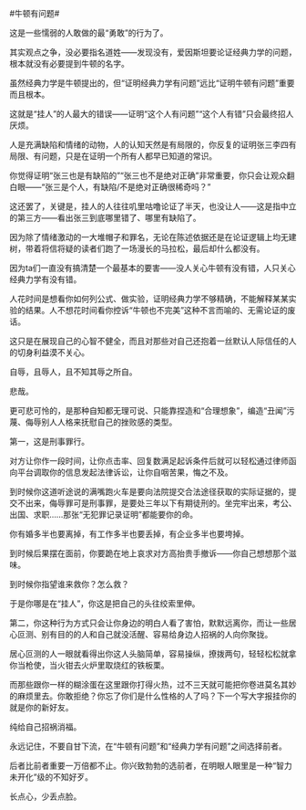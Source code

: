#牛顿有问题#

这是一些懦弱的人敢做的最“勇敢”的行为了。

其实观点之争，没必要指名道姓——发现没有，爱因斯坦要论证经典力学的问题，根本就没有必要提到牛顿的名字。

虽然经典力学是牛顿提出的，但“证明经典力学有问题”远比“证明牛顿有问题”重要而且根本。

这就是“挂人”的人最大的错误——证明“这个人有问题”“这个人有错”只会最终招人厌烦。

人是充满缺陷和情绪的动物，人的认知天然是有局限的，你反复的证明张三李四有局限、有问题，只是在证明一个所有人都早已知道的常识。

你觉得证明“张三也是有缺陷的”“张三也不是绝对正确”非常重要，你只会让观众翻白眼——“张三是个人，有缺陷/不是绝对正确很稀奇吗？”

这还罢了，关键是，挂人的人往往叽里咕噜论证了半天，也没让人——这是指中立的第三方——看出张三到底哪里错了、哪里有缺陷了。

因为除了情绪激动的一大堆帽子和罪名，无论在陈述依据还是在论证逻辑上均无建树，带着将信将疑的读者们跑了一场漫长的马拉松，最后却什么都没有。

因为ta们一直没有搞清楚一个最基本的要害——没人关心牛顿有没有错，人只关心经典力学有没有错。

人花时间是想看你如何列公式、做实验，证明经典力学不够精确，不能解释某某实验的结果。人不想花时间看你控诉“牛顿也不完美”这种不言而喻的、无需论证的废话。

这只是在展现自己的心智不健全，而且对那些对自己还抱着一丝默认人际信任的人的切身利益漠不关心。

自辱，且辱人，且不知其辱之所自。

悲哉。



更可悲可怜的，是那种自知都无理可说、只能靠捏造和“合理想象”，编造“丑闻”污蔑、侮辱别人人格来抚慰自己的挫败感的类型。

第一，这是刑事罪行。

对方让你作一段时间，让你点击率、回复数满足起诉条件后就可以轻松通过律师函向平台调取你的信息发起法律诉讼，让你自咽苦果，悔之不及。

到时候你这道听途说的满嘴跑火车是要向法院提交合法途径获取的实际证据的，提交不出来，侮辱罪可是刑事罪，是要处三年以下有期徒刑的。坐完牢出来，考公、出国、求职……那张“无犯罪记录证明”都能要你的命。

你有婚多半也要离掉，有工作多半也要丢掉，有企业多半也要垮掉。

到时候后果摆在面前，你要跪在地上哀求对方高抬贵手撤诉——你自己想想那个滋味。

到时候你指望谁来救你？怎么救？

于是你哪是在“挂人”，你这是把自己的头往绞索里伸。



第二，你这种行为方式只会让你身边的明白人看了害怕，默默远离你，而让一些居心叵测、别有目的的人和自己就没活醒、容易给身边人招祸的人向你聚拢。

居心叵测的人一眼就看得出你这人头脑简单，容易操纵，撩拨两句，轻轻松松就拿你当枪使，当火钳去火炉里取烧红的铁板栗。

而那些跟你一样的糊涂蛋在这里跟你打得火热，过不三天就可能把你卷进莫名其妙的麻烦里去。你敢拒绝？你忘了你们是什么性格的人了吗？下一个写大字报挂你的就是你的新好友。

纯给自己招祸消福。



永远记住，不要自甘下流，在“牛顿有问题”和“经典力学有问题”之间选择前者。

后者比前者重要一万倍都不止。你兴致勃勃的选前者，在明眼人眼里是一种“智力未开化”级的不知好歹。

长点心，少丢点脸。